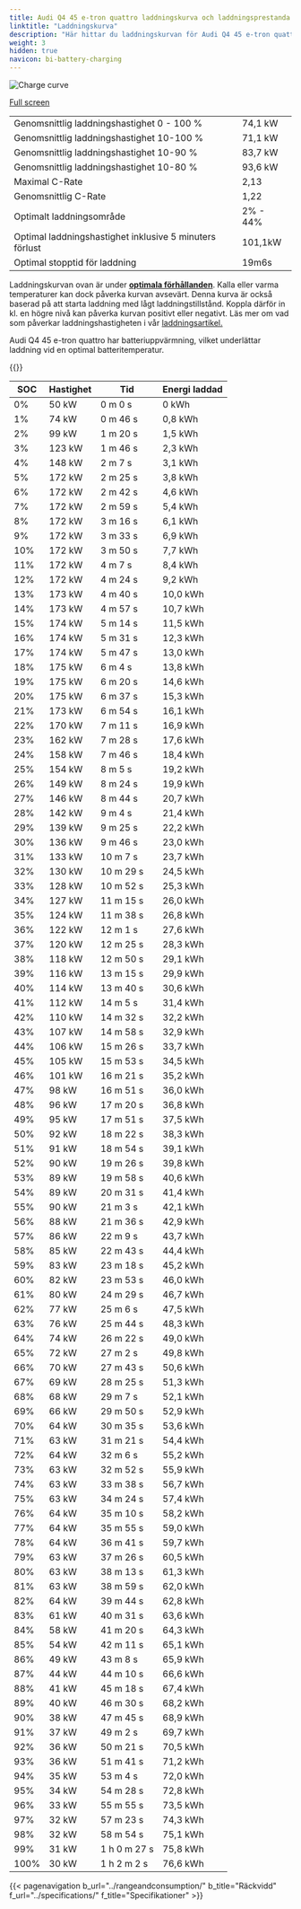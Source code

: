 ```yaml
---
title: Audi Q4 45 e-tron quattro laddningskurva och laddningsprestanda
linktitle: "Laddningskurva"
description: "Här hittar du laddningskurvan för Audi Q4 45 e-tron quattro."
weight: 3
hidden: true
navicon: bi-battery-charging
---
```

<!-- markdownlint-disable MD033 -->
<img src="/images/models/audi/q4_e-tron/q4_45_e-tron_quattro/chargingcurve.svg" alt="Charge curve" class="img-fluid">

[Full screen](/images/models/audi/q4_e-tron/q4_45_e-tron_quattro/chargingcurve.svg)


<table class="table table-striped border">
<tbody>
<tr>
<td>Genomsnittlig laddningshastighet 0 - 100 %</td><td>74,1 kW</td>
</tr>
<tr>
<td>Genomsnittlig laddningshastighet 10-100 %</td><td>71,1 kW</td>
</tr>
<tr>
<td>Genomsnittlig laddningshastighet 10-90 %</td><td>83,7 kW</td>
</tr>
<tr>
<td>Genomsnittlig laddningshastighet 10-80 %</td><td>93,6 kW</td>
</tr>
<tr>
<td>Maximal C-Rate</td><td>2,13</td>
</tr>
<tr>
<td>Genomsnittlig C-Rate</td><td>1,22</td>
</tr>
<tr>
<td>Optimalt laddningsområde</td><td>2% - 44%</td>
</tr>
<tr>
<td>Optimal laddningshastighet inklusive 5 minuters förlust</td><td>101,1kW</td>
</tr>
<tr>
<td>Optimal stopptid för laddning</td><td>19m6s</td>
</tr>
</tbody>
</table>


Laddningskurvan ovan är under **[optimala förhållanden](../../../../../technology/battery/charging/#temperatur)**. Kalla eller varma temperaturer kan dock påverka kurvan avsevärt. Denna kurva är också baserad på att starta laddning med lågt laddningstillstånd. Koppla därför in kl. en högre nivå kan påverka kurvan positivt eller negativt. Läs mer om vad som påverkar laddningshastigheten i vår [laddningsartikel.](../../../../../technology/battery/charging/)


Audi Q4 45 e-tron quattro har batteriuppvärmning, vilket underlättar laddning vid en optimal batteritemperatur.


{{<evkxdisplayaddarticle />}}
<table class="table table-striped border">
<thead>
<tr><th>SOC</th><th>Hastighet</th><th>Tid</th><th>Energi laddad</th></tr>
</thead>
<tbody>
<tr>
<td>0%</td><td>50 kW</td><td> 0 m 0 s </td><td>0 kWh </td>
</tr>
<tr>
<td>1%</td><td>74 kW</td><td> 0 m 46 s </td><td>0,8 kWh </td>
</tr>
<tr>
<td>2%</td><td>99 kW</td><td> 1 m 20 s </td><td>1,5 kWh </td>
</tr>
<tr>
<td>3%</td><td>123 kW</td><td> 1 m 46 s </td><td>2,3 kWh </td>
</tr>
<tr>
<td>4%</td><td>148 kW</td><td> 2 m 7 s </td><td>3,1 kWh </td>
</tr>
<tr>
<td>5%</td><td>172 kW</td><td> 2 m 25 s </td><td>3,8 kWh </td>
</tr>
<tr>
<td>6%</td><td>172 kW</td><td> 2 m 42 s </td><td>4,6 kWh </td>
</tr>
<tr>
<td>7%</td><td>172 kW</td><td> 2 m 59 s </td><td>5,4 kWh </td>
</tr>
<tr>
<td>8%</td><td>172 kW</td><td> 3 m 16 s </td><td>6,1 kWh </td>
</tr>
<tr>
<td>9%</td><td>172 kW</td><td> 3 m 33 s </td><td>6,9 kWh </td>
</tr>
<tr>
<td>10%</td><td>172 kW</td><td> 3 m 50 s </td><td>7,7 kWh </td>
</tr>
<tr>
<td>11%</td><td>172 kW</td><td> 4 m 7 s </td><td>8,4 kWh </td>
</tr>
<tr>
<td>12%</td><td>172 kW</td><td> 4 m 24 s </td><td>9,2 kWh </td>
</tr>
<tr>
<td>13%</td><td>173 kW</td><td> 4 m 40 s </td><td>10,0 kWh </td>
</tr>
<tr>
<td>14%</td><td>173 kW</td><td> 4 m 57 s </td><td>10,7 kWh </td>
</tr>
<tr>
<td>15%</td><td>174 kW</td><td> 5 m 14 s </td><td>11,5 kWh </td>
</tr>
<tr>
<td>16%</td><td>174 kW</td><td> 5 m 31 s </td><td>12,3 kWh </td>
</tr>
<tr>
<td>17%</td><td>174 kW</td><td> 5 m 47 s </td><td>13,0 kWh </td>
</tr>
<tr>
<td>18%</td><td>175 kW</td><td> 6 m 4 s </td><td>13,8 kWh </td>
</tr>
<tr>
<td>19%</td><td>175 kW</td><td> 6 m 20 s </td><td>14,6 kWh </td>
</tr>
<tr>
<td>20%</td><td>175 kW</td><td> 6 m 37 s </td><td>15,3 kWh </td>
</tr>
<tr>
<td>21%</td><td>173 kW</td><td> 6 m 54 s </td><td>16,1 kWh </td>
</tr>
<tr>
<td>22%</td><td>170 kW</td><td> 7 m 11 s </td><td>16,9 kWh </td>
</tr>
<tr>
<td>23%</td><td>162 kW</td><td> 7 m 28 s </td><td>17,6 kWh </td>
</tr>
<tr>
<td>24%</td><td>158 kW</td><td> 7 m 46 s </td><td>18,4 kWh </td>
</tr>
<tr>
<td>25%</td><td>154 kW</td><td> 8 m 5 s </td><td>19,2 kWh </td>
</tr>
<tr>
<td>26%</td><td>149 kW</td><td> 8 m 24 s </td><td>19,9 kWh </td>
</tr>
<tr>
<td>27%</td><td>146 kW</td><td> 8 m 44 s </td><td>20,7 kWh </td>
</tr>
<tr>
<td>28%</td><td>142 kW</td><td> 9 m 4 s </td><td>21,4 kWh </td>
</tr>
<tr>
<td>29%</td><td>139 kW</td><td> 9 m 25 s </td><td>22,2 kWh </td>
</tr>
<tr>
<td>30%</td><td>136 kW</td><td> 9 m 46 s </td><td>23,0 kWh </td>
</tr>
<tr>
<td>31%</td><td>133 kW</td><td> 10 m 7 s </td><td>23,7 kWh </td>
</tr>
<tr>
<td>32%</td><td>130 kW</td><td> 10 m 29 s </td><td>24,5 kWh </td>
</tr>
<tr>
<td>33%</td><td>128 kW</td><td> 10 m 52 s </td><td>25,3 kWh </td>
</tr>
<tr>
<td>34%</td><td>127 kW</td><td> 11 m 15 s </td><td>26,0 kWh </td>
</tr>
<tr>
<td>35%</td><td>124 kW</td><td> 11 m 38 s </td><td>26,8 kWh </td>
</tr>
<tr>
<td>36%</td><td>122 kW</td><td> 12 m 1 s </td><td>27,6 kWh </td>
</tr>
<tr>
<td>37%</td><td>120 kW</td><td> 12 m 25 s </td><td>28,3 kWh </td>
</tr>
<tr>
<td>38%</td><td>118 kW</td><td> 12 m 50 s </td><td>29,1 kWh </td>
</tr>
<tr>
<td>39%</td><td>116 kW</td><td> 13 m 15 s </td><td>29,9 kWh </td>
</tr>
<tr>
<td>40%</td><td>114 kW</td><td> 13 m 40 s </td><td>30,6 kWh </td>
</tr>
<tr>
<td>41%</td><td>112 kW</td><td> 14 m 5 s </td><td>31,4 kWh </td>
</tr>
<tr>
<td>42%</td><td>110 kW</td><td> 14 m 32 s </td><td>32,2 kWh </td>
</tr>
<tr>
<td>43%</td><td>107 kW</td><td> 14 m 58 s </td><td>32,9 kWh </td>
</tr>
<tr>
<td>44%</td><td>106 kW</td><td> 15 m 26 s </td><td>33,7 kWh </td>
</tr>
<tr>
<td>45%</td><td>105 kW</td><td> 15 m 53 s </td><td>34,5 kWh </td>
</tr>
<tr>
<td>46%</td><td>101 kW</td><td> 16 m 21 s </td><td>35,2 kWh </td>
</tr>
<tr>
<td>47%</td><td>98 kW</td><td> 16 m 51 s </td><td>36,0 kWh </td>
</tr>
<tr>
<td>48%</td><td>96 kW</td><td> 17 m 20 s </td><td>36,8 kWh </td>
</tr>
<tr>
<td>49%</td><td>95 kW</td><td> 17 m 51 s </td><td>37,5 kWh </td>
</tr>
<tr>
<td>50%</td><td>92 kW</td><td> 18 m 22 s </td><td>38,3 kWh </td>
</tr>
<tr>
<td>51%</td><td>91 kW</td><td> 18 m 54 s </td><td>39,1 kWh </td>
</tr>
<tr>
<td>52%</td><td>90 kW</td><td> 19 m 26 s </td><td>39,8 kWh </td>
</tr>
<tr>
<td>53%</td><td>89 kW</td><td> 19 m 58 s </td><td>40,6 kWh </td>
</tr>
<tr>
<td>54%</td><td>89 kW</td><td> 20 m 31 s </td><td>41,4 kWh </td>
</tr>
<tr>
<td>55%</td><td>90 kW</td><td> 21 m 3 s </td><td>42,1 kWh </td>
</tr>
<tr>
<td>56%</td><td>88 kW</td><td> 21 m 36 s </td><td>42,9 kWh </td>
</tr>
<tr>
<td>57%</td><td>86 kW</td><td> 22 m 9 s </td><td>43,7 kWh </td>
</tr>
<tr>
<td>58%</td><td>85 kW</td><td> 22 m 43 s </td><td>44,4 kWh </td>
</tr>
<tr>
<td>59%</td><td>83 kW</td><td> 23 m 18 s </td><td>45,2 kWh </td>
</tr>
<tr>
<td>60%</td><td>82 kW</td><td> 23 m 53 s </td><td>46,0 kWh </td>
</tr>
<tr>
<td>61%</td><td>80 kW</td><td> 24 m 29 s </td><td>46,7 kWh </td>
</tr>
<tr>
<td>62%</td><td>77 kW</td><td> 25 m 6 s </td><td>47,5 kWh </td>
</tr>
<tr>
<td>63%</td><td>76 kW</td><td> 25 m 44 s </td><td>48,3 kWh </td>
</tr>
<tr>
<td>64%</td><td>74 kW</td><td> 26 m 22 s </td><td>49,0 kWh </td>
</tr>
<tr>
<td>65%</td><td>72 kW</td><td> 27 m 2 s </td><td>49,8 kWh </td>
</tr>
<tr>
<td>66%</td><td>70 kW</td><td> 27 m 43 s </td><td>50,6 kWh </td>
</tr>
<tr>
<td>67%</td><td>69 kW</td><td> 28 m 25 s </td><td>51,3 kWh </td>
</tr>
<tr>
<td>68%</td><td>68 kW</td><td> 29 m 7 s </td><td>52,1 kWh </td>
</tr>
<tr>
<td>69%</td><td>66 kW</td><td> 29 m 50 s </td><td>52,9 kWh </td>
</tr>
<tr>
<td>70%</td><td>64 kW</td><td> 30 m 35 s </td><td>53,6 kWh </td>
</tr>
<tr>
<td>71%</td><td>63 kW</td><td> 31 m 21 s </td><td>54,4 kWh </td>
</tr>
<tr>
<td>72%</td><td>64 kW</td><td> 32 m 6 s </td><td>55,2 kWh </td>
</tr>
<tr>
<td>73%</td><td>63 kW</td><td> 32 m 52 s </td><td>55,9 kWh </td>
</tr>
<tr>
<td>74%</td><td>63 kW</td><td> 33 m 38 s </td><td>56,7 kWh </td>
</tr>
<tr>
<td>75%</td><td>63 kW</td><td> 34 m 24 s </td><td>57,4 kWh </td>
</tr>
<tr>
<td>76%</td><td>64 kW</td><td> 35 m 10 s </td><td>58,2 kWh </td>
</tr>
<tr>
<td>77%</td><td>64 kW</td><td> 35 m 55 s </td><td>59,0 kWh </td>
</tr>
<tr>
<td>78%</td><td>64 kW</td><td> 36 m 41 s </td><td>59,7 kWh </td>
</tr>
<tr>
<td>79%</td><td>63 kW</td><td> 37 m 26 s </td><td>60,5 kWh </td>
</tr>
<tr>
<td>80%</td><td>63 kW</td><td> 38 m 13 s </td><td>61,3 kWh </td>
</tr>
<tr>
<td>81%</td><td>63 kW</td><td> 38 m 59 s </td><td>62,0 kWh </td>
</tr>
<tr>
<td>82%</td><td>64 kW</td><td> 39 m 44 s </td><td>62,8 kWh </td>
</tr>
<tr>
<td>83%</td><td>61 kW</td><td> 40 m 31 s </td><td>63,6 kWh </td>
</tr>
<tr>
<td>84%</td><td>58 kW</td><td> 41 m 20 s </td><td>64,3 kWh </td>
</tr>
<tr>
<td>85%</td><td>54 kW</td><td> 42 m 11 s </td><td>65,1 kWh </td>
</tr>
<tr>
<td>86%</td><td>49 kW</td><td> 43 m 8 s </td><td>65,9 kWh </td>
</tr>
<tr>
<td>87%</td><td>44 kW</td><td> 44 m 10 s </td><td>66,6 kWh </td>
</tr>
<tr>
<td>88%</td><td>41 kW</td><td> 45 m 18 s </td><td>67,4 kWh </td>
</tr>
<tr>
<td>89%</td><td>40 kW</td><td> 46 m 30 s </td><td>68,2 kWh </td>
</tr>
<tr>
<td>90%</td><td>38 kW</td><td> 47 m 45 s </td><td>68,9 kWh </td>
</tr>
<tr>
<td>91%</td><td>37 kW</td><td> 49 m 2 s </td><td>69,7 kWh </td>
</tr>
<tr>
<td>92%</td><td>36 kW</td><td> 50 m 21 s </td><td>70,5 kWh </td>
</tr>
<tr>
<td>93%</td><td>36 kW</td><td> 51 m 41 s </td><td>71,2 kWh </td>
</tr>
<tr>
<td>94%</td><td>35 kW</td><td> 53 m 4 s </td><td>72,0 kWh </td>
</tr>
<tr>
<td>95%</td><td>34 kW</td><td> 54 m 28 s </td><td>72,8 kWh </td>
</tr>
<tr>
<td>96%</td><td>33 kW</td><td> 55 m 55 s </td><td>73,5 kWh </td>
</tr>
<tr>
<td>97%</td><td>32 kW</td><td> 57 m 23 s </td><td>74,3 kWh </td>
</tr>
<tr>
<td>98%</td><td>32 kW</td><td> 58 m 54 s </td><td>75,1 kWh </td>
</tr>
<tr>
<td>99%</td><td>31 kW</td><td>1 h 0 m 27 s </td><td>75,8 kWh </td>
</tr>
<tr>
<td>100%</td><td>30 kW</td><td>1 h 2 m 2 s </td><td>76,6 kWh </td>
</tr>
</tbody>
</table>


{{< pagenavigation b_url="../rangeandconsumption/" b_title="Räckvidd" f_url="../specifications/" f_title="Specifikationer" >}}
